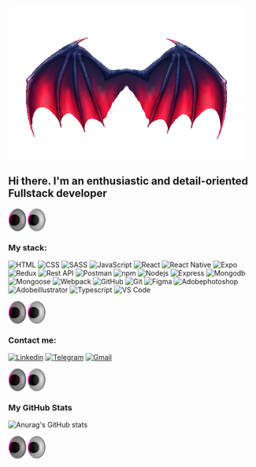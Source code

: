 <div style="display: flex;">
    <img src="./assets/wings.gif" />

</div>

## Hi there. I'm an enthusiastic and detail-oriented Fullstack developer

<div style="display: flex;">
    <img src="./assets/eyes.gif" width="15%" />
</div>

### My stack:

![HTML](https://img.shields.io/badge/HTML-5-E34F26?style=for-the-badge&logo=html5&logoColor=E34F26)
![CSS](https://img.shields.io/badge/CSS-3-1572B6?style=for-the-badge&logo=css3&logoColor=1572B6)
![SASS](https://img.shields.io/badge/SASS-CC6699?style=for-the-badge&logo=sass&logoColor=white)
![JavaScript](https://img.shields.io/badge/JavaScript-ES6-F7DF1E?style=for-the-badge&logo=javascript&logoColor=F7DF1E)
![React](https://img.shields.io/badge/React-4397f7?style=for-the-badge&logo=react&logoColor=white)
![React Native](https://img.shields.io/badge/React_Native-4397f7?style=for-the-badge&logo=react&logoColor=white)
![Expo](https://img.shields.io/badge/Expo-04346b?style=for-the-badge&logo=expo&logoColor=white)
![Redux](https://img.shields.io/badge/Redux-764ABC?style=for-the-badge&logo=redux&logoColor=white)
![Rest API](https://img.shields.io/badge/REST_API-aae325?style=for-the-badge&logo=rest&logoColor=white)
![Postman](https://img.shields.io/badge/Postman-FF6C37?style=for-the-badge&logo=postman&logoColor=white)
![npm](https://img.shields.io/badge/npm-CB3837?style=for-the-badge&logo=npm&logoColor=white)
![Nodejs](https://img.shields.io/badge/node.js%20-%2343853D.svg?&style=for-the-badge&logo=node.js&logoColor=white)
![Express](https://img.shields.io/badge/express-slategray?style=for-the-badge&logo=express&logoColor=black)
![Mongodb](https://img.shields.io/badge/mongodb-grey?style=for-the-badge&logo=mongodb)
![Mongoose](https://img.shields.io/badge/Mongoose-880000?style=for-the-badge&logo=Mongoose)
![Webpack](https://img.shields.io/badge/Webpack-8DD6F9?style=for-the-badge&logo=Webpack&logoColor=white)
![GitHub](https://img.shields.io/badge/GitHub-181717?style=for-the-badge&logo=github&logoColor=white)
![Git](https://img.shields.io/badge/Git-F05032?style=for-the-badge&logo=Git&logoColor=white)
![Figma](https://img.shields.io/badge/Figma-ff005d?style=for-the-badge&logo=Figma&logoColor=white)
![Adobephotoshop](https://img.shields.io/badge/Photoshop-31A8FF?style=for-the-badge&logo=Adobephotoshop&logoColor=white)
![Adobeillustrator](https://img.shields.io/badge/Illustrator-FF9A00?style=for-the-badge&logo=Adobeillustrator&logoColor=white)
![Typescript](https://img.shields.io/badge/typescript-3178C6?style=for-the-badge&logo=typescript&logoColor=white)
![VS Code](https://img.shields.io/badge/VS_Code-007ACC?style=for-the-badge&logo=visual-studio-code&logoColor=white)

<div style="display: flex;">
    <img src="./assets/eyes.gif" width="15%" />
</div>

### Contact me:

[![Linkedin](https://img.shields.io/badge/Linkedin-0A66C2?style=for-the-badge&logo=linkedin&logoColor=white)](https://www.linkedin.com/in/max-farmaha/)
[![Telegram](https://img.shields.io/badge/Telegram-26A5E4?style=for-the-badge&logo=telegram&logoColor=white)](https://t.me/max_farmaha)
[![Gmail](https://img.shields.io/badge/Gmail-EA4335?style=for-the-badge&logo=Gmail&logoColor=white)](mailto:https://t.me/max_farmaha)

<div style="display: flex;">
    <img src="./assets/eyes.gif" width="15%" />
</div>

### My GitHub Stats

![Anurag's GitHub stats](https://github-readme-stats.vercel.app/api?username=M-Farmaha&show_icons=true&theme=synthwave)

<div style="display: flex;">
    <img src="./assets/eyes.gif" width="15%" />
</div>
